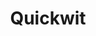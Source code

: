---
draft: false
title: Quickwit
content:
  id: quickwit
  name: Quickwit
  logo: /images/applications/analytics/quickwit/logo.png
  website: https://quickwit.io/
  iframe_website: /website-iframe/applications/analytics/quickwit
  dashboardImage: /images/applications/analytics/quickwit/screenshot-1.png
  short_description: Cloud-native search engine for observability. An open-source alternative to Datadog, Elasticsearch, Loki, and Tempo.
  description: Cloud-native search engine for observability. An open-source alternative to Datadog, Elasticsearch, Loki, and Tempo.
  features:
    - title: The fastest search engine on cloud storage
      description: Optimized file format that reduces the number and size of I/O requests, Smart I/O scheduling that maximizes throughput, Written in Rust, no GC, vectorized processing, and SIMD included and Powered by Tantivy, the fastest search engine library
    - title: A perfect fit for logs and traces
      description: Data is stored and searched on unlimited, cost-efficient cloud storage, Search and troubleshoot errors directly on object storage in sub-second, Schemaless indexing and OpenTelemetry and Jaeger native
    - title: True decoupled storage & compute with sub-second latency
      description: As opposed to traditional search technologies designed for high QPS on limited volumes of data, Quickwit is optimized for search on raw data where QPS remains low but volume is limitless. Leverage Quickwit’s core architecture in Rust and Tantivy for optimized CPU and processing power, to execute queries directly on object storage for improved performance at a fraction of the usual cost.
    - title: The technological building block for your log management solution
      description: Quickwit is cloud-native! Easily deploy Quickwit in your existing environment, on-premise or on Kubernetes, and plug it into the object storage (Amazon S3, MinIO, Ceph...) and distributed queue (Apache Kafka, Amazon Kinesis...) of your choice.
  screenshots:
    - /images/applications/analytics/quickwit/screenshot-1.png
    - /images/applications/analytics/quickwit/screenshot-2.png
---